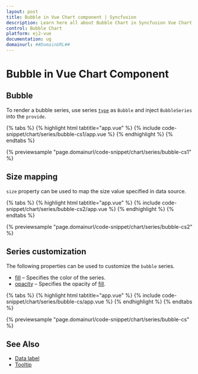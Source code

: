 ```yaml
---
layout: post
title: Bubble in Vue Chart component | Syncfusion
description: Learn here all about Bubble Chart in Syncfusion Vue Chart component of Syncfusion Essential JS 2 and more.
control: Bubble Chart
platform: ej2-vue
documentation: ug
domainurl: ##DomainURL##
---
```


# Bubble in Vue Chart Component

## Bubble 

To render a bubble series, use series [`type`](https://ej2.syncfusion.com/vue/documentation/api/chart/series/#type) as `Bubble` and inject `BubbleSeries` into the `provide`.

{% tabs %}
{% highlight html tabtitle="app.vue" %}
{% include code-snippet/chart/series/bubble-cs1/app.vue %}
{% endhighlight %}
{% endtabs %}
        
{% previewsample "page.domainurl/code-snippet/chart/series/bubble-cs1" %}

## Size mapping

`size` property can be used to map the size value specified in data source.

{% tabs %}
{% highlight html tabtitle="app.vue" %}
{% include code-snippet/chart/series/bubble-cs2/app.vue %}
{% endhighlight %}
{% endtabs %}
        
{% previewsample "page.domainurl/code-snippet/chart/series/bubble-cs2" %}

## Series customization

The following properties can be used to customize the `bubble` series.

* [fill](https://ej2.syncfusion.com/vue/documentation/api/chart/seriesModel/#fill) – Specifies the color of the series.
* [opacity](https://ej2.syncfusion.com/vue/documentation/api/chart/seriesModel/#opacity) – Specifies the opacity of [fill](https://ej2.syncfusion.com/vue/documentation/api/chart/seriesModel/#fill).

{% tabs %}
{% highlight html tabtitle="app.vue" %}
{% include code-snippet/chart/series/bubble-cs/app.vue %}
{% endhighlight %}
{% endtabs %}
        
{% previewsample "page.domainurl/code-snippet/chart/series/bubble-cs" %}

## See Also

* [Data label](../data-labels/)
* [Tooltip](../tool-tip/)